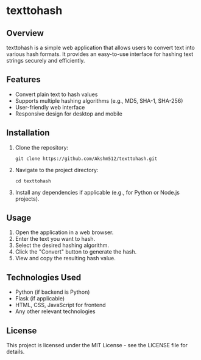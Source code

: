 # texttohash

## Overview
texttohash is a simple web application that allows users to convert text into various hash formats. It provides an easy-to-use interface for hashing text strings securely and efficiently.

## Features
- Convert plain text to hash values
- Supports multiple hashing algorithms (e.g., MD5, SHA-1, SHA-256)
- User-friendly web interface
- Responsive design for desktop and mobile

## Installation
1. Clone the repository:
   ```
   git clone https://github.com/Akshm512/texttohash.git
   ```
2. Navigate to the project directory:
   ```
   cd texttohash
   ```
3. Install any dependencies if applicable (e.g., for Python or Node.js projects).

## Usage
1. Open the application in a web browser.
2. Enter the text you want to hash.
3. Select the desired hashing algorithm.
4. Click the "Convert" button to generate the hash.
5. View and copy the resulting hash value.

## Technologies Used
- Python (if backend is Python)
- Flask (if applicable)
- HTML, CSS, JavaScript for frontend
- Any other relevant technologies

## License
This project is licensed under the MIT License - see the LICENSE file for details.
